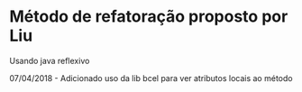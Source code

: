 # Método de refatoração proposto por Liu
Usando java reflexivo

07/04/2018 - Adicionado uso da lib bcel para ver atributos locais ao método
